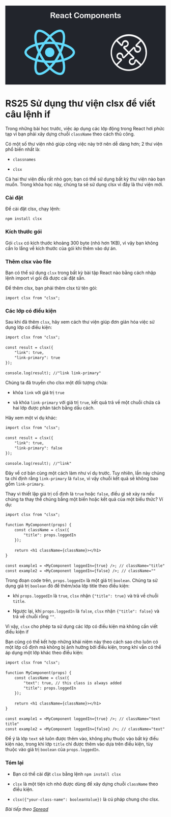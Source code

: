 ![Create-HTML-1](images/components.jpg) 

# RS25 Sử dụng thư viện clsx để viết câu lệnh if

Trong những bài học trước, việc áp dụng các lớp động trong React hơi phức tạp vì bạn phải xây dựng chuỗi `className` theo cách thủ công.

Có một số thư viện nhỏ giúp công việc này trở nên dễ dàng hơn; 2 thư viện phổ biến nhất là:


- `classnames`

- `clsx`

Cả hai thư viện đều rất nhỏ gọn; bạn có thể sử dụng bất kỳ thư viện nào bạn muốn. Trong khóa học này, chúng ta sẽ sử dụng clsx vì đây là thư viện mới.

### Cài đặt

Để cài đặt clsx, chạy lệnh:

```
npm install clsx
```

### Kích thước gói

Gói `clsx` có kích thước khoảng 300 byte (nhỏ hơn 1KB), vì vậy bạn không cần lo lắng về kích thước của gói khi thêm vào dự án.

### Thêm clsx vào file

Bạn có thể sử dụng `clsx` trong bất kỳ bài tập React nào bằng cách nhập lệnh import vì gói đã được cài đặt sẵn.

Để thêm clsx, bạn phải thêm clsx từ tên gói:

```
import clsx from "clsx";
```

### Các lớp có điều kiện

Sau khi đã thêm `clsx`, hãy xem cách thư viện giúp đơn giản hóa việc sử dụng lớp có điều kiện:

```
import clsx from "clsx";

const result = clsx({
    "link": true,
    "link-primary": true
});

console.log(result); //"link link-primary"
```

Chúng ta đã truyền cho clsx một đối tượng chứa:

- khóa `link` với giá trị `true`

- và khóa `link-primary` với giá trị `true`, kết quả trả về một chuỗi chứa cả hai lớp được phân tách bằng dấu cách.

Hãy xem một ví dụ khác:

```
import clsx from "clsx";

const result = clsx({
    "link": true,
    "link-primary": false
});

console.log(result); //"link"
```

Đây về cơ bản cùng một cách làm như ví dụ trước. Tuy nhiên, lần này chúng ta chỉ định rằng `link-primary` là `false`, vì vậy chuỗi kết quả sẽ không bao gồm `link-primary`.

Thay vì thiết lập giá trị cố định là `true` hoặc `false`, điều gì sẽ xảy ra nếu chúng ta thay thế chúng bằng một biến hoặc kết quả của một biểu thức? Ví dụ:

```
import clsx from "clsx";

function MyComponent(props) {
    const className = clsx({
        "title": props.loggedIn
    });

    return <h1 className={className}></h1>
}

const example1 = <MyComponent loggedIn={true} />; // className="title"
const example2 = <MyComponent loggedIn={false} />; // className=""
```

Trong đoạn code trên, `props.loggedIn` là một giá trị `boolean`. Chúng ta sử dụng giá trị `boolean` đó để thêm/xóa lớp title theo điều kiện:

- khi `props.loggedIn` là `true`, `clsx` nhận `{"title": true}` và trả về chuỗi `title`.

- Ngược lại, khi `props.loggedIn` là `false`, `clsx` nhận `{"title": false}` và trả về chuỗi rỗng `""`.

Vì vậy, `clsx` cho phép ta sử dụng các lớp có điều kiện mà không cần viết điều kiện if

Bạn cũng có thể kết hợp những khái niệm này theo cách sao cho luôn có một lớp cố định mà không bị ảnh hưởng bởi điều kiện, trong khi vẫn có thể áp dụng một lớp khác theo điều kiện:

```
import clsx from "clsx";

function MyComponent(props) {
    const className = clsx({
        "text": true, // this class is always added
        "title": props.loggedIn
    });

    return <h1 className={className}></h1>
}

const example1 = <MyComponent loggedIn={true} />; // className="text title"
const example2 = <MyComponent loggedIn={false} />; // className="text"
```

Để ý là lớp `text` sẽ luôn được thêm vào, không phụ thuộc vào bất kỳ điều kiện nào, trong khi lớp `title` chỉ được thêm vào dựa trên điều kiện, tùy thuộc vào giá trị `boolean` của `props.loggedIn`.


### Tóm lại

- Bạn có thể cài đặt `clsx` bằng lệnh `npm install clsx`

- `clsx` là một tiện ích nhỏ được dùng để xây dựng chuỗi `className` theo điều kiện.

- `clsx({"your-class-name": booleanValue})` là cú pháp chung cho clsx.

*Bài tiếp theo [Spread](/lesson/session/session_026_spread.md)*
